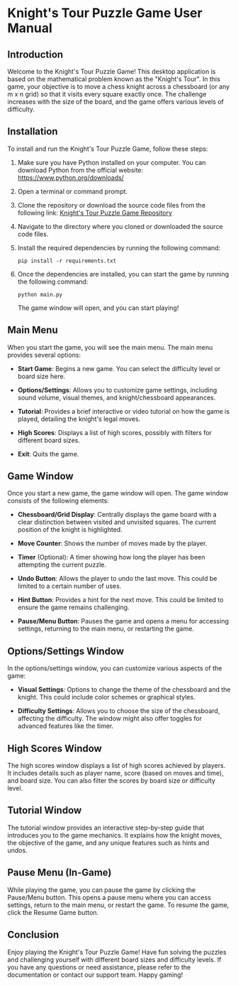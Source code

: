 # Knight's Tour Puzzle Game User Manual

## Introduction

Welcome to the Knight's Tour Puzzle Game! This desktop application is based on the mathematical problem known as the "Knight's Tour". In this game, your objective is to move a chess knight across a chessboard (or any m x n grid) so that it visits every square exactly once. The challenge increases with the size of the board, and the game offers various levels of difficulty.

## Installation

To install and run the Knight's Tour Puzzle Game, follow these steps:

1. Make sure you have Python installed on your computer. You can download Python from the official website: https://www.python.org/downloads/

2. Open a terminal or command prompt.

3. Clone the repository or download the source code files from the following link: [Knight's Tour Puzzle Game Repository](https://github.com/your-repository-link)

4. Navigate to the directory where you cloned or downloaded the source code files.

5. Install the required dependencies by running the following command:

   ```
   pip install -r requirements.txt
   ```

6. Once the dependencies are installed, you can start the game by running the following command:

   ```
   python main.py
   ```

   The game window will open, and you can start playing!

## Main Menu

When you start the game, you will see the main menu. The main menu provides several options:

- **Start Game**: Begins a new game. You can select the difficulty level or board size here.

- **Options/Settings**: Allows you to customize game settings, including sound volume, visual themes, and knight/chessboard appearances.

- **Tutorial**: Provides a brief interactive or video tutorial on how the game is played, detailing the knight's legal moves.

- **High Scores**: Displays a list of high scores, possibly with filters for different board sizes.

- **Exit**: Quits the game.

## Game Window

Once you start a new game, the game window will open. The game window consists of the following elements:

- **Chessboard/Grid Display**: Centrally displays the game board with a clear distinction between visited and unvisited squares. The current position of the knight is highlighted.

- **Move Counter**: Shows the number of moves made by the player.

- **Timer** (Optional): A timer showing how long the player has been attempting the current puzzle.

- **Undo Button**: Allows the player to undo the last move. This could be limited to a certain number of uses.

- **Hint Button**: Provides a hint for the next move. This could be limited to ensure the game remains challenging.

- **Pause/Menu Button**: Pauses the game and opens a menu for accessing settings, returning to the main menu, or restarting the game.

## Options/Settings Window

In the options/settings window, you can customize various aspects of the game:

- **Visual Settings**: Options to change the theme of the chessboard and the knight. This could include color schemes or graphical styles.

- **Difficulty Settings**: Allows you to choose the size of the chessboard, affecting the difficulty. The window might also offer toggles for advanced features like the timer.

## High Scores Window

The high scores window displays a list of high scores achieved by players. It includes details such as player name, score (based on moves and time), and board size. You can also filter the scores by board size or difficulty level.

## Tutorial Window

The tutorial window provides an interactive step-by-step guide that introduces you to the game mechanics. It explains how the knight moves, the objective of the game, and any unique features such as hints and undos.

## Pause Menu (In-Game)

While playing the game, you can pause the game by clicking the Pause/Menu button. This opens a pause menu where you can access settings, return to the main menu, or restart the game. To resume the game, click the Resume Game button.

## Conclusion

Enjoy playing the Knight's Tour Puzzle Game! Have fun solving the puzzles and challenging yourself with different board sizes and difficulty levels. If you have any questions or need assistance, please refer to the documentation or contact our support team. Happy gaming!